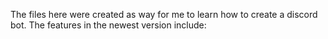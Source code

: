 The files here were created as way for me to learn how to create a discord bot. The features in the newest version include:
